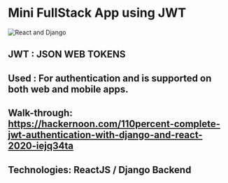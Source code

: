 # Mini FullStack App using JWT

![React and Django](https://hackernoon.com/drafts/1gn2er5.png)

## JWT : JSON WEB TOKENS

## Used : For authentication and is supported on both web and mobile apps.

## Walk-through: https://hackernoon.com/110percent-complete-jwt-authentication-with-django-and-react-2020-iejq34ta

## Technologies: ReactJS / Django Backend

